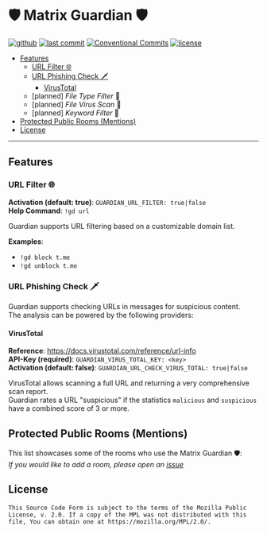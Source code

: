 # 🛡️ Matrix Guardian 🛡️
[![github](https://img.shields.io/github/release/cyb3rko/matrix-guardian.svg?logo=github)](https://github.com/cyb3rko/matrix-guardian/releases/latest)
[![last commit](https://img.shields.io/github/last-commit/cyb3rko/matrix-guardian?color=FE5196&logo=git&logoColor=white)](https://github.com/cyb3rko/matrix-guardian/commits/main)
[![Conventional Commits](https://img.shields.io/badge/Conventional%20Commits-1.0.0-%23FE5196?logo=conventionalcommits&logoColor=white)](https://conventionalcommits.org)
[![license](https://img.shields.io/github/license/cyb3rko/matrix-guardian?color=1BCC1B&logo=apache)](https://www.mozilla.org/en-US/MPL/2.0/)

- [Features](#features)
  - [URL Filter 🌐](#url-filter-)
  - [URL Phishing Check 🗡️](#url-phishing-check-)
    - [VirusTotal](#virustotal)
  - [planned] *File Type Filter* 📎
  - [planned] *File Virus Scan* 🦠
  - [planned] *Keyword Filter* 📄
- [Protected Public Rooms (Mentions)](#protected-public-rooms-mentions)
- [License](#license)

---

## Features

### URL Filter 🌐

**Activation (default: true)**: `GUARDIAN_URL_FILTER: true|false`  
**Help Command**: `!gd url`

Guardian supports URL filtering based on a customizable domain list.

**Examples**:
- `!gd block t.me`
- `!gd unblock t.me`

### URL Phishing Check 🗡

Guardian supports checking URLs in messages for suspicious content.  
The analysis can be powered by the following providers:

#### VirusTotal

**Reference**: https://docs.virustotal.com/reference/url-info  
**API-Key (required)**: `GUARDIAN_VIRUS_TOTAL_KEY: <key>`  
**Activation (default: false)**: `GUARDIAN_URL_CHECK_VIRUS_TOTAL: true|false`

VirusTotal allows scanning a full URL and returning a very comprehensive scan report.  
Guardian rates a URL "suspicious" if the statistics `malicious` and `suspicious` have a combined score of 3 or more.

## Protected Public Rooms (Mentions)

This list showcases some of the rooms who use the Matrix Guardian 🛡️:  
*If you would like to add a room, please open an [issue](https://github.com/cyb3rko/matrix-guardian/issues)*

## License

    This Source Code Form is subject to the terms of the Mozilla Public
    License, v. 2.0. If a copy of the MPL was not distributed with this
    file, You can obtain one at https://mozilla.org/MPL/2.0/.
